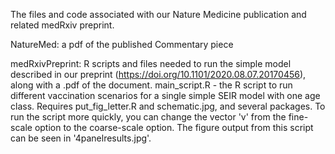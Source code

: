 The files and code associated with our Nature Medicine publication and related medRxiv preprint.

NatureMed: 
a pdf of the published Commentary piece

medRxivPreprint:
R scripts and files needed to run the simple model described in our preprint (https://doi.org/10.1101/2020.08.07.20170456), along with a .pdf of the document.
main_script.R - the R script to run different vaccination scenarios for a single simple SEIR model with one age class. Requires put_fig_letter.R and schematic.jpg, and several packages. To run the script more quickly, you can change the vector 'v' from the fine-scale option to the coarse-scale option. The figure output from this script can be seen in '4panelresults.jpg'.
